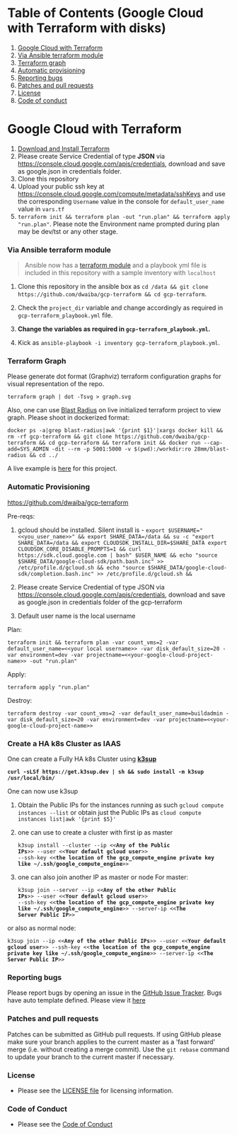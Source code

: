 Table of Contents (Google Cloud with Terraform with disks)
=================

1. [Google Cloud with Terraform ](#google-cloud-with-terraform)
2. [Via Ansible terraform module](#via-ansible-terraform-module)
3. [Terraform graph](#terraform-graph)
4. [Automatic provisioning](#automatic-provisioning)
5. [Reporting bugs](#reporting-bugs)
6. [Patches and pull requests](#patches-and-pull-requests)
7. [License](#license)
8. [Code of conduct](#code-of-conduct)

# Google Cloud with Terraform

1. [Download and Install Terraform](https://www.terraform.io/downloads.html)
2. Please create Service Credential of type **JSON** via https://console.cloud.google.com/apis/credentials, download and save as google.json in credentials folder.
3. Clone this repository
4. Upload your public ssh key at https://console.cloud.google.com/compute/metadata/sshKeys and use the corresponding `Username` value in the console for `default_user_name` value in `vars.tf`
5. `terraform init && terraform plan -out "run.plan" && terraform apply "run.plan"`. Please note the Environment name prompted during plan may be dev/tst or any other stage. 

### Via Ansible terraform module
> Ansible now has a [terraform module](https://docs.ansible.com/ansible/2.7/modules/terraform_module.html) and a playbook yml file is included in this repository with a sample inventory with `localhost`

1. Clone this repository in the ansible box as `cd /data && git clone https://github.com/dwaiba/gcp-terraform && cd gcp-terraform`.

2. Check the `project_dir` variable and change accordingly as required in `gcp-terraform_playbook.yml` file.

3. **Change the variables as required in `gcp-terraform_playbook.yml`.**

4. Kick as `ansible-playbook -i inventory gcp-terraform_playbook.yml`.
   
### Terraform Graph
Please generate dot format (Graphviz) terraform configuration graphs for visual representation of the repo.

`terraform graph | dot -Tsvg > graph.svg`

Also, one can use [Blast Radius](https://github.com/28mm/blast-radius) on live initialized terraform project to view graph.
Please shoot in dockerized format:

`docker ps -a|grep blast-radius|awk '{print $1}'|xargs docker kill && rm -rf gcp-terraform && git clone https://github.com/dwaiba/gcp-terraform && cd gcp-terraform && terraform init && docker run --cap-add=SYS_ADMIN -dit --rm -p 5001:5000 -v $(pwd):/workdir:ro 28mm/blast-radius && cd ../`

 A live example is [here](http://buildservers.westeurope.cloudapp.azure.com:5001/) for this project. 

 ### Automatic Provisioning

https://github.com/dwaiba/gcp-terraform

Pre-reqs: 
1. gcloud should be installed. Silent install is - 
`export $USERNAME="<<you_user_name>>" && export SHARE_DATA=/data && su -c "export SHARE_DATA=/data && export CLOUDSDK_INSTALL_DIR=$SHARE_DATA export CLOUDSDK_CORE_DISABLE_PROMPTS=1 && curl https://sdk.cloud.google.com | bash" $USER_NAME && echo "source $SHARE_DATA/google-cloud-sdk/path.bash.inc" >> /etc/profile.d/gcloud.sh && echo "source $SHARE_DATA/google-cloud-sdk/completion.bash.inc" >> /etc/profile.d/gcloud.sh &&`

2. Please create Service Credential of type JSON via https://console.cloud.google.com/apis/credentials, download and save as google.json in credentials folder of the gcp-terraform

3. Default user name is the local username 

Plan:

`terraform init && terraform plan -var count_vms=2 -var default_user_name=<<your local username>> -var disk_default_size=20 -var environment=dev -var projectname=<<your-google-cloud-project-name>> -out "run.plan"`

Apply:

`terraform apply "run.plan"`

Destroy:

`terraform destroy -var count_vms=2 -var default_user_name=buildadmin -var disk_default_size=20 -var environment=dev -var projectname=<<your-google-cloud-project-name>>`
### Create a HA k8s Cluster as IAAS

One can create a Fully HA k8s Cluster using **[k3sup](https://k3sup.dev/)**

<pre><code><b>curl -sLSf https://get.k3sup.dev | sh && sudo install -m k3sup /usr/local/bin/</b></code></pre>

One can now use k3sup

1. Obtain the Public IPs for the instances running as such `gcloud compute instances --list` or obtain just the Public IPs as `cloud compute instances list|awk '{print $5}'`

2. one can use to create a cluster with first ip as master <pre><code>k3sup install --cluster --ip <<<b>Any of the Public IPs</b>>> --user <<<b>Your default gcloud user</b>>> --ssh-key <<<b>the location of the gcp_compute_engine private key like ~/.ssh/google_compute_engine</b>>></code></pre>

3. one can also join another IP as master or node For master: <pre><code>k3sup join --server --ip <<<b>Any of the other Public IPs</b>>> --user <<<b>Your default gcloud user</b>>> --ssh-key <<<b>the location of the gcp_compute_engine private key like ~/.ssh/google_compute_engine</b>>> --server-ip <<<b>The Server Public IP</b>>> </code></pre>

or also as normal node:

<pre><code>k3sup join --ip <<<b>Any of the other Public IPs</b>>> --user <<<b>Your default gcloud user</b>>> --ssh-key <<<b>the location of the gcp_compute_engine private key like ~/.ssh/google_compute_engine</b>>> --server-ip <<<b>The Server Public IP</b>>> </code></pre>




### Reporting bugs

Please report bugs  by opening an issue in the [GitHub Issue Tracker](https://github.com/dwaiba/gcp-terraform/issues).
Bugs have auto template defined. Please view it [here](https://github.com/dwaiba/gcp-terraform/blob/master/.github/ISSUE_TEMPLATE/bug_report.md)

### Patches and pull requests

Patches can be submitted as GitHub pull requests. If using GitHub please make sure your branch applies to the current master as a 'fast forward' merge (i.e. without creating a merge commit). Use the `git rebase` command to update your branch to the current master if necessary.

### License
  * Please see the [LICENSE file](https://github.com/dwaiba/gcp-terraform/blob/master/LICENSE) for licensing information.

### Code of Conduct
  * Please see the [Code of Conduct](https://github.com/dwaiba/gcp-terraform/blob/master/CODE_OF_CONDUCT.md)
